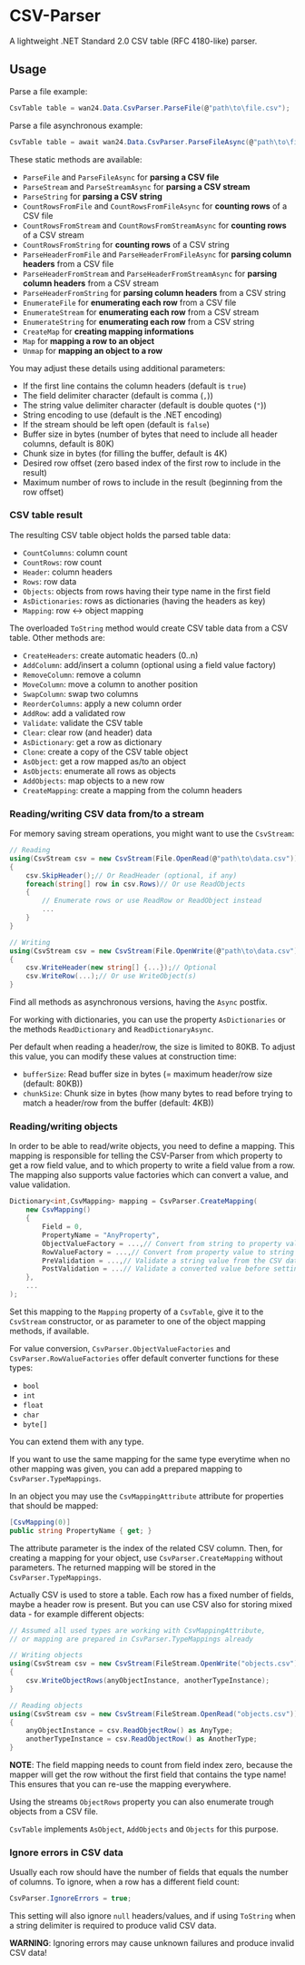 # CSV-Parser

A lightweight .NET Standard 2.0 CSV table (RFC 4180-like) parser.

## Usage

Parse a file example:

```cs
CsvTable table = wan24.Data.CsvParser.ParseFile(@"path\to\file.csv");
```

Parse a file asynchronous example:

```cs
CsvTable table = await wan24.Data.CsvParser.ParseFileAsync(@"path\to\file.csv");
```

These static methods are available:

- `ParseFile` and `ParseFileAsync` for **parsing a CSV file**
- `ParseStream` and `ParseStreamAsync` for **parsing a CSV stream**
- `ParseString` for **parsing a CSV string**
- `CountRowsFromFile` and `CountRowsFromFileAsync` for **counting rows** of a CSV file
- `CountRowsFromStream` and `CountRowsFromStreamAsync` for **counting rows** of a CSV stream
- `CountRowsFromString` for **counting rows** of a CSV string
- `ParseHeaderFromFile` and `ParseHeaderFromFileAsync` for **parsing column headers** from a CSV file
- `ParseHeaderFromStream` and `ParseHeaderFromStreamAsync` for **parsing column headers** from a CSV stream
- `ParseHeaderFromString` for **parsing column headers** from a CSV string
- `EnumerateFile` for **enumerating each row** from a CSV file
- `EnumerateStream` for **enumerating each row** from a CSV stream
- `EnumerateString` for **enumerating each row** from a CSV string
- `CreateMap` for **creating mapping informations**
- `Map` for **mapping a row to an object**
- `Unmap` for **mapping an object to a row**

You may adjust these details using additional parameters:

- If the first line contains the column headers (default is `true`)
- The field delimiter character (default is comma (`,`))
- The string value delimiter character (default is double quotes (`"`))
- String encoding to use (default is the .NET encoding)
- If the stream should be left open (default is `false`)
- Buffer size in bytes (number of bytes that need to include all header columns, default is 80K)
- Chunk size in bytes (for filling the buffer, default is 4K)
- Desired row offset (zero based index of the first row to include in the result)
- Maximum number of rows to include in the result (beginning from the row offset)

### CSV table result

The resulting CSV table object holds the parsed table data:

- `CountColumns`: column count
- `CountRows`: row count
- `Header`: column headers
- `Rows`: row data
- `Objects`: objects from rows having their type name in the first field
- `AsDictionaries`: rows as dictionaries (having the headers as key)
- `Mapping`: row <-> object mapping

The overloaded `ToString` method would create CSV table data from a CSV table. Other methods are:

- `CreateHeaders`: create automatic headers (0..n)
- `AddColumn`: add/insert a column (optional using a field value factory)
- `RemoveColumn`: remove a column
- `MoveColumn`: move a column to another position
- `SwapColumn`: swap two columns
- `ReorderColumns`: apply a new column order
- `AddRow`: add a validated row
- `Validate`: validate the CSV table
- `Clear`: clear row (and header) data
- `AsDictionary`: get a row as dictionary
- `Clone`: create a copy of the CSV table object
- `AsObject`: get a row mapped as/to an object
- `AsObjects`: enumerate all rows as objects
- `AddObjects`: map objects to a new row
- `CreateMapping`: create a mapping from the column headers

### Reading/writing CSV data from/to a stream

For memory saving stream operations, you might want to use the `CsvStream`:

```cs
// Reading
using(CsvStream csv = new CsvStream(File.OpenRead(@"path\to\data.csv")))
{
	csv.SkipHeader();// Or ReadHeader (optional, if any)
	foreach(string[] row in csv.Rows)// Or use ReadObjects
	{
		// Enumerate rows or use ReadRow or ReadObject instead
		...
	}
}

// Writing
using(CsvStream csv = new CsvStream(File.OpenWrite(@"path\to\data.csv")))
{
	csv.WriteHeader(new string[] {...});// Optional
	csv.WriteRow(...);// Or use WriteObject(s)
}
```

Find all methods as asynchronous versions, having the `Async` postfix.

For working with dictionaries, you can use the property `AsDictionaries` or the methods `ReadDictionary` and `ReadDictionaryAsync`.

Per default when reading a header/row, the size is limited to 80KB. To adjust this value, you can modify these values at construction time:

- `bufferSize`: Read buffer size in bytes (= maximum header/row size (default: 80KB))
- `chunkSize`: Chunk size in bytes (how many bytes to read before trying to match a header/row from the buffer (default: 4KB))

### Reading/writing objects

In order to be able to read/write objects, you need to define a mapping. This mapping is responsible for telling the CSV-Parser from which property to get a row field value, and to which property to write a field value from a row. The mapping also supports value factories which can convert a value, and value validation.

```cs
Dictionary<int,CsvMapping> mapping = CsvParser.CreateMapping(
	new CsvMapping()
	{
		Field = 0,
		PropertyName = "AnyProperty",
		ObjectValueFactory = ...,// Convert from string to property value (optional)
		RowValueFactory = ...,// Convert from property value to string (optional)
		PreValidation = ...,// Validate a string value from the CSV data
		PostValidation = ...// Validate a converted value before setting it as object property value
	},
	...
);
```

Set this mapping to the `Mapping` property of a `CsvTable`, give it to the `CsvStream` constructor, or as parameter to one of the object mapping methods, if available.

For value conversion, `CsvParser.ObjectValueFactories` and `CsvParser.RowValueFactories` offer default converter functions for these types:

- `bool`
- `int`
- `float`
- `char`
- `byte[]`

You can extend them with any type.

If you want to use the same mapping for the same type everytime when no other mapping was given, you can add a prepared mapping to `CsvParser.TypeMappings`.

In an object you may use the `CsvMappingAttribute` attribute for properties that should be mapped:

```cs
[CsvMapping(0)]
public string PropertyName { get; }
```

The attribute parameter is the index of the related CSV column. Then, for creating a mapping for your object, use `CsvParser.CreateMapping` without parameters. The returned mapping will be stored in the `CsvParser.TypeMappings`.

Actually CSV is used to store a table. Each row has a fixed number of fields, maybe a header row is present. But you can use CSV also for storing mixed data - for example different objects:

```cs
// Assumed all used types are working with CsvMappingAttribute, 
// or mapping are prepared in CsvParser.TypeMappings already

// Writing objects
using(CsvStream csv = new CsvStream(FileStream.OpenWrite("objects.csv")))
{
	csv.WriteObjectRows(anyObjectInstance, anotherTypeInstance);
}

// Reading objects
using(CsvStream csv = new CsvStream(FileStream.OpenRead("objects.csv")))
{
	anyObjectInstance = csv.ReadObjectRow() as AnyType;
	anotherTypeInstance = csv.ReadObjectRow() as AnotherType;
}
```

**NOTE**: The field mapping needs to count from field index zero, because the mapper will get the row without the first field that contains the type name! This ensures that you can re-use the mapping everywhere.

Using the streams `ObjectRows` property you can also enumerate trough objects from a CSV file.

`CsvTable` implements `AsObject`, `AddObjects` and `Objects` for this purpose.

### Ignore errors in CSV data

Usually each row should have the number of fields that equals the number of columns. To ignore, when a row has a different field count:

```cs
CsvParser.IgnoreErrors = true;
```

This setting will also ignore `null` headers/values, and if using `ToString` when a string delimiter is required to produce valid CSV data.

**WARNING**: Ignoring errors may cause unknown failures and produce invalid CSV data!
